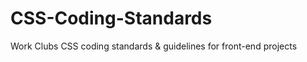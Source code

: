 CSS-Coding-Standards
====================

Work Clubs CSS coding standards &amp; guidelines for front-end projects
